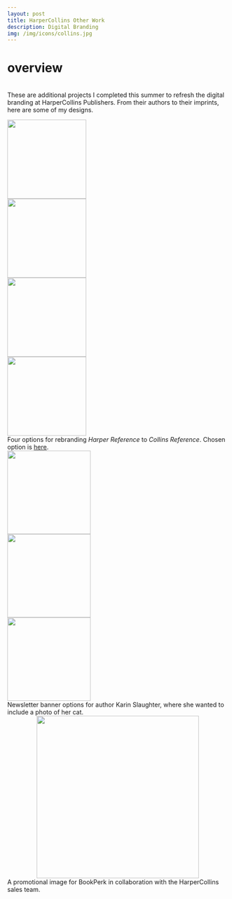 ```yaml
---
layout: post
title: HarperCollins Other Work
description: Digital Branding
img: /img/icons/collins.jpg
---
```


# overview
<br/> These are additional projects I completed this summer to refresh the digital branding at HarperCollins Publishers. From their authors to their imprints, here are some of my designs. 

<div class="imag_row_3">
	<img class="col three" style="height:180px;" src="{{ site.baseurl }}/img/misc/collins-1.png" alt="" /></div>
<div class="img_row_3">
	<img class="col three" style="height:180px;" src="{{ site.baseurl }}/img/misc/collins-4.png" alt="" /></div>
<div class="img_row_3">
	<img class="col three" style="height:180px;" src="{{ site.baseurl }}/img/misc/collins-2.png" alt="" /></div>
<div class="img_row_3">
	<img class="col three" style="height:180px;" src="{{ site.baseurl }}/img/misc/collins-3.png" alt="" /></div>
<div class="col three caption">
	Four options for rebranding <i>Harper Reference</i> to <i>Collins Reference</i>. Chosen option is <a href="https://info.harpercollins.com/reference/">here</a>. 
</div>

<div class="imag_row">
	<img class="col three" style ="height:190px;" src="{{ site.baseurl }}/img/misc/KS-2.jpg" alt="" /></div>
<div class="imag_row">
	<img class="col three" style ="height:190px;" src="{{ site.baseurl }}/img/misc/KS-3.jpg" alt="" /></div>
<div class="imag_row">
	<img class="col three" style ="height:190px;" src="{{ site.baseurl }}/img/misc/KS-1.jpg" alt="" /></div>

<div class="col three caption">
	Newsletter banner options for author Karin Slaughter, where she wanted to include a photo of her cat.
</div>
<center>
<div class="imag_row">
	<img class="col three" style ="height:370px;" src="{{ site.baseurl }}/img/misc/secretgarden.jpg" alt="" /> 
</div>
</center>

<div class="col three caption">
	A promotional image for BookPerk in collaboration with the HarperCollins sales team.	
</div>